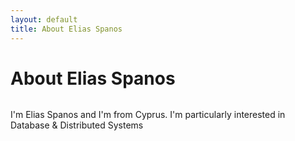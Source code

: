 ```yaml
---
layout: default
title: About Elias Spanos
---
```


<div class="post">
	<h1 class="pageTitle">About Elias Spanos</h1>
	<img src="{{ '/assets/img/touring.jpg' | prepend: site.baseurl }}" alt=""> 
	<p class="intro">I'm Elias Spanos and I'm from Cyprus. I'm particularly interested in Database & Distributed Systems </p>	 
	</div>
